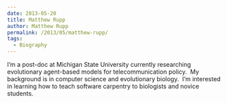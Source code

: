 ```yaml
---
date: 2013-05-20
title: Matthew Rupp
author: Matthew Rupp
permalink: /2013/05/matthew-rupp/
tags:
  - Biography
---
```

I&#8217;m a post-doc at Michigan State University currently researching evolutionary agent-based models for telecommunication policy.  My background is in computer science and evolutionary biology.  I&#8217;m interested in learning how to teach software carpentry to biologists and novice students.
